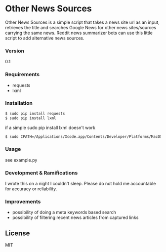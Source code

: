 # Other News Sources

Other News Sources is a simple script that takes a news site url as an input, retrieves the title and searches Google News for other news sites/sources carrying the same news. Reddit news summarizer bots can use this little script to add alternative news sources.
### Version
0.1

### Requirements
  - requests
  - lxml

### Installation

```sh
$ sudo pip install requests
$ sudo pip install lxml
```
if a simple sudo pip install lxml doesn't work

```sh
$ sudo CPATH=/Applications/Xcode.app/Contents/Developer/Platforms/MacOSX.platform/Developer/SDKs/MacOSX10.9.sdk/usr/include/libxml2 CFLAGS=-Qunused-arguments CPPFLAGS=-Qunused-arguments pip install lxml

```

### Usage
see example.py

### Development & Ramifications
I wrote this on a night I couldn't sleep. Please do not hold me accountable for accuracy or reliability.

### Improvements
  - possibility of doing a meta keywords based search
  - possibility of filtering recent news articles from captured links

License
----

MIT
